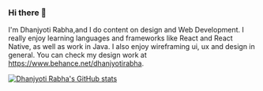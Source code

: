 ### Hi there 👋
I'm Dhanjyoti Rabha,and I do content on design and Web Development. I really enjoy learning languages and frameworks like React and React Native, as well as work in Java. I also enjoy wireframing ui, ux and design in general. You can check my design work at https://www.behance.net/dhanjyotirabha.

[![Dhanjyoti Rabha's GitHub stats](https://github-readme-stats.vercel.app/api?username=dhanjyoti)](https://github.com/dhanjyoti/github-readme-stats)
















<!--
**dhanjyoti/dhanjyoti** is a ✨ _special_ ✨ repository because its `README.md` (this file) appears on your GitHub profile.

Here are some ideas to get you started:

- 🔭 I’m currently working on ...
- 🌱 I’m currently learning ...
- 👯 I’m looking to collaborate on ...
- 🤔 I’m looking for help with ...
- 💬 Ask me about ...
- 📫 How to reach me: ...
- 😄 Pronouns: ...
- ⚡ Fun fact: ...
-->
